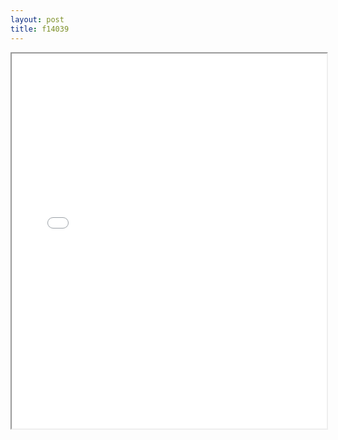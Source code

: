 ```yaml
---
layout: post
title: f14039
---
```


<div class="pdf-container">
<iframe src="/ea/assets/pdfs/misc/f14039.pdf" height="600" width="100%" allowFullScreen="true"></iframe>
</div>

